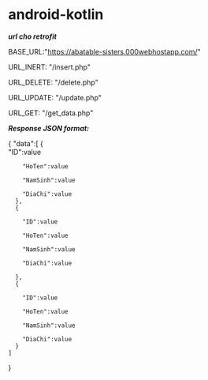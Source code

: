 # android-kotlin

***url cho retrofit***


BASE_URL:"https://abatable-sisters.000webhostapp.com/"

URL_INERT: "/insert.php"

URL_DELETE: "/delete.php"

URL_UPDATE: "/update.php"

URL_GET: "/get_data.php"


***Response JSON format:***

{
    "data":[ 
      {      
        "ID":value
                
        "HoTen":value
             
        "NamSinh":value
                
        "DiaChi":value         
      },    
      {
        
        "ID":value
           
        "HoTen":value
         
        "NamSinh":value
         
        "DiaChi":value
         
      },   
      {
            
        "ID":value
                
        "HoTen":value
             
        "NamSinh":value
              
        "DiaChi":value        
      }    
    ]   
}

